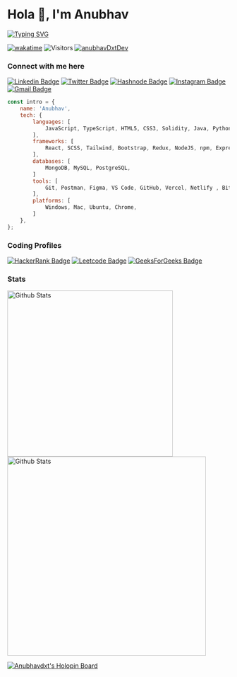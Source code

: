 # Hola 👋, I'm Anubhav

[![Typing SVG](https://readme-typing-svg.demolab.com?font=Fira+Code&weight=600&pause=1000&color=60527FEC&multiline=true&width=435&height=35&lines=Front-end%2C+Web3+%26+JS+Developer+from+India+%F0%9F%87%AE%F0%9F%87%B3)](https://git.io/typing-svg)

[![wakatime](https://wakatime.com/badge/user/4c2256db-e11a-4880-8830-da986e4c73e6.svg)](https://wakatime.com/@4c2256db-e11a-4880-8830-da986e4c73e6)
![Visitors](https://visitor-badge.laobi.icu/badge?page_id=Anubhavdxt.Anubhavdxt)
[![anubhavDxtDev](https://img.shields.io/twitter/follow/anubhavDxtDev?label=followers&logo=twitter&color=%23007ec6&style=flat)](https://twitter.com.anubhavDxtDev)

### Connect with me here

[![Linkedin Badge](https://img.shields.io/badge/-anubhavdxt-0B65C2?style=flat-square&logo=Linkedin&logoColor=white&link=https://www.linkedin.com/in/anubhavdxt/)](https://www.linkedin.com/in/anubhavdxt/)
[![Twitter Badge](https://img.shields.io/badge/-anubhavdxtdev-188CD8?style=flat-square&logo=Twitter&logoColor=white&link=https://www.linkedin.com/in/anubhavdxt/)](https://twitter.com/Anubhavdxtdev/)
[![Hashnode Badge](https://img.shields.io/badge/-@anubhavdxt-2962ff?style=flat-square&logo=Hashnode&logoColor=white&link=https://anubhavdxt.hashnode.dev/)](https://anubhavdxt.hashnode.dev/)
[![Instagram Badge](https://img.shields.io/badge/-anubhavdxtdev-E91299?style=flat-square&logo=instagram&logoColor=white&link=https://instagram.com/anubhavdxtdev/)](https://instagram.com/anubhavdxtdev)
[![Gmail Badge](https://img.shields.io/badge/-anubhavdxt46@gmail.com-3E9F59?style=flat-square&logo=Gmail&logoColor=white&link=mailto:anubhavdxt46@gmail.com)](mailto:anubhavdxt46@gmail.com)

```javascript
const intro = {
    name: 'Anubhav',
    tech: {
        languages: [
            JavaScript, TypeScript, HTML5, CSS3, Solidity, Java, Python, Markdown,
        ],
        frameworks: [
            React, SCSS, Tailwind, Bootstrap, Redux, NodeJS, npm, Express,
        ],
        databases: [
            MongoDB, MySQL, PostgreSQL,
        ]
        tools: [
            Git, Postman, Figma, VS Code, GitHub, Vercel, Netlify , Bitbucket, Jira,
        ],
        platforms: [
            Windows, Mac, Ubuntu, Chrome,
        ]
    },
};

```

### Coding Profiles

[![HackerRank Badge](https://img.shields.io/badge/-Anubhavdxt-1aaa47?style=flat-square&logo=hackerRank&logoColor=white&link=https://www.hackerrank.com/Anubhavdxt)](https://hackerrank.com/Anubhavdxt)
[![Leetcode Badge](https://img.shields.io/badge/-Anubhavdxt-e5ae50?style=flat-square&logo=leetcode&logoColor=white&link=https://leetcode.com/Anubhavdxt/)](https://leetcode.com/Anubhavdxt/)
[![GeeksForGeeks Badge](https://img.shields.io/badge/-anubhavdxt-3ca26b?style=flat-square&logo=geeksforgeeks&logoColor=white&link=https://auth.geeksforgeeks.org/user/anubhavdxt/)](https://auth.geeksforgeeks.org/user/anubhavdxt/)

### Stats

<p style="display:inline">
<img src="https://github-readme-stats.vercel.app/api/top-langs/?username=Anubhavdxt&layout=compact&theme=tokyonight" alt="Github Stats" width="375px" />

<img src="https://github-readme-stats.vercel.app/api?username=Anubhavdxt&show_icons=true&theme=tokyonight" alt="Github Stats" width="450px" />
</p>

[![Anubhavdxt's Holopin Board](https://holopin.me/anubhavdxt)](https://holopin.io/@anubhavdxt)

<!--

- 🔭 I’m currently working on ...
- 👯 I’m looking to collaborate on ...
- 🤔 I’m looking for help with ...
- 💬 Ask me about ...
- 📫 How to reach me: ...
- 😄 Pronouns: ...
- ⚡ Fun fact: ...

Projects:
1.
2.

Statistics
 -->

<!-- ![Anubhav's wakatime stats](https://github-readme-stats.vercel.app/api/wakatime?username=Anubhavdxt&layout=compact&theme=tokyonight) -->
